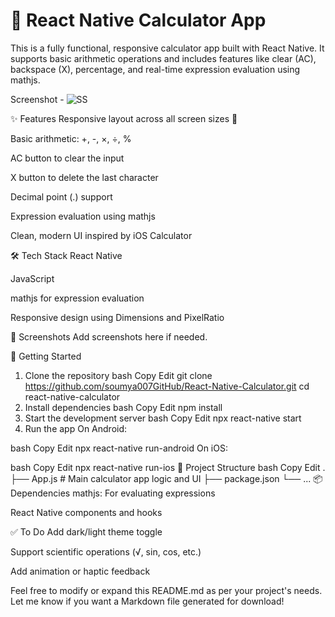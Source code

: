 
# 📱 React Native Calculator App
This is a fully functional, responsive calculator app built with React Native. It supports basic arithmetic operations and includes features like clear (AC), backspace (X), percentage, and real-time expression evaluation using mathjs.

Screenshot -
![SS](https://github.com/user-attachments/assets/22dcb0e6-313b-4815-87d3-b22206549d95)


✨ Features
Responsive layout across all screen sizes 📐

Basic arithmetic: +, -, ×, ÷, %

AC button to clear the input

X button to delete the last character

Decimal point (.) support

Expression evaluation using mathjs

Clean, modern UI inspired by iOS Calculator

🛠️ Tech Stack
React Native

JavaScript

mathjs for expression evaluation

Responsive design using Dimensions and PixelRatio

📸 Screenshots
Add screenshots here if needed.

🚀 Getting Started
1. Clone the repository
bash
Copy
Edit
git clone https://github.com/soumya007GitHub/React-Native-Calculator.git
cd react-native-calculator
2. Install dependencies
bash
Copy
Edit
npm install
3. Start the development server
bash
Copy
Edit
npx react-native start
4. Run the app
On Android:

bash
Copy
Edit
npx react-native run-android
On iOS:

bash
Copy
Edit
npx react-native run-ios
📁 Project Structure
bash
Copy
Edit
.
├── App.js              # Main calculator app logic and UI
├── package.json
└── ...
📦 Dependencies
mathjs: For evaluating expressions

React Native components and hooks

✅ To Do
 Add dark/light theme toggle

 Support scientific operations (√, sin, cos, etc.)

 Add animation or haptic feedback

Feel free to modify or expand this README.md as per your project's needs. Let me know if you want a Markdown file generated for download!
